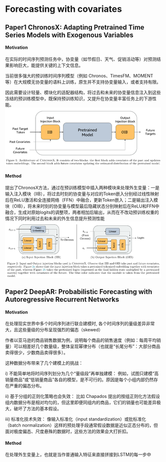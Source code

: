 # Forecasting with covariates

## Paper1 ChronosX: Adapting Pretrained Time Series Models with Exogenous Variables

#### Motivation

在实际的时间序列预测任务中，协变量（如节假日、天气、促销活动等）对预测结果影响巨大，能提供关键的上下文信息。

当前很多强大的预训练时间序列模型（例如 Chronos、TimesFM、MOMENT 等）在大规模无协变量的语料上训练，原生并不支持协变量输入，或者支持有限。

因此需要设计轻量、模块化的适配器结构，将过去和未来的协变量信息注入到这些冻结的预训练模型中，既保持预训练知识，又提升在协变量丰富任务上的下游性能。
![Figure 1.1 ](Figure/1.1.png)




#### Method

提出了ChronosX方法，通过在预训练模型中插入两种模块来处理外生变量：一是输入注入模块（IIB），将过去时刻的协变量与对应的Token嵌入分别经过线性映射后在ReLU激活和全连接网络（FFN）中融合，更新Token嵌入；二是输出注入模块（OIB），将未来时刻的协变量与模型最后隐藏状态分别映射后在ReLU和FFN中融合，生成对原始logits的调整项，两者相加后输出，从而在不改动预训练权重的情况下同时利用过去和未来的外生信息提升预测性能
![Figure 1.1 ](Figure/1.2.png)




## Paper2 DeepAR: Probabilistic Forecasting with Autoregressive Recurrent Networks

#### Motivation

在处理现实世界中多个时间序列进行联合建模时, 各个时间序列的量级差异非常大，且这些量级的分布呈现强烈的偏态（skewed）

作者以亚马逊的商品销售数据为例，说明每个商品的销售速度（例如：每周平均销量）可以相差好几个数量级，整体呈现幂律分布（也就是“长尾分布”：大部分商品卖得很少，少数商品卖得很多）。

这种数据分布带来了几个建模上的挑战：

i) 不能简单地将时间序列划分为几个“量级段”再单独建模：
例如，试图只建模“高销量商品”或“低销量商品”各自的模型，是不可行的。原因是每个小组内部仍然存在严重的偏态分布。

ii) 基于分组的正则化策略也会失效：
比如 Chapados 提出的按组正则化方法假设组内数据分布是相对均匀的，但这里即便同组内的商品，它们的销量也可能差异极大，破坏了方法的基本假设。

iii) 标准化技术失效：
像输入标准化（input standardization）或批标准化（batch normalization）这样的预处理手段通常假设数据是近似正态分布的，但面对极度偏态、尺度悬殊的数据时，这些方法的效果会大打折扣。

#### Method

在处理外生变量上，也就是当作普通输入特征来直接拼接到LSTM的每一步中
